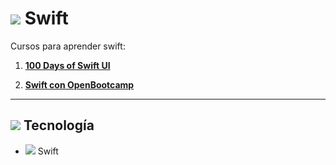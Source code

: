 # <img src="https://img.icons8.com/clouds/100/null/swift.png"/> Swift

Cursos para aprender swift:

1. [**100 Days of Swift UI**](https://github.com/eugenia1984/swift/tree/main/100_days_of_swiftUI)

2. [**Swift con OpenBootcamp**](https://github.com/eugenia1984/swift/tree/main/curso_de_swift_open_bootcamp)

---

## <img src="https://img.icons8.com/office/36/null/maintenance.png"/> Tecnología

- <img src="https://img.icons8.com/clouds/30/null/swift.png"/> Swift
